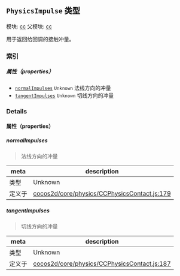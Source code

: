 ## `PhysicsImpulse` 类型



模块: [cc](../modules/cc.md)
父模块: [cc](../modules/cc.md)


用于返回给回调的接触冲量。



### 索引

##### 属性（properties）

  - [`normalImpulses`](#normalimpulses) `Unknown` 法线方向的冲量
  - [`tangentImpulses`](#tangentimpulses) `Unknown` 切线方向的冲量





### Details


#### 属性（properties）


##### normalImpulses

> 法线方向的冲量

| meta | description |
|------|-------------|
| 类型 | Unknown |
| 定义于 | [cocos2d/core/physics/CCPhysicsContact.js:179](https://github.com/cocos-creator/engine/blob/22ca6465effd8063cb95e509843b8bef3d880759/cocos2d/core/physics/CCPhysicsContact.js#L179) |



##### tangentImpulses

> 切线方向的冲量

| meta | description |
|------|-------------|
| 类型 | Unknown |
| 定义于 | [cocos2d/core/physics/CCPhysicsContact.js:187](https://github.com/cocos-creator/engine/blob/22ca6465effd8063cb95e509843b8bef3d880759/cocos2d/core/physics/CCPhysicsContact.js#L187) |






